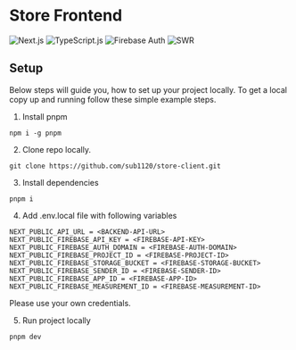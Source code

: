 # Store Frontend

![Next.js](https://img.shields.io/badge/next%20js-000000?style=for-the-badge&logo=nextdotjs&logoColor=white)
![TypeScript.js](https://img.shields.io/badge/TypeScript-007ACC?style=for-the-badge&logo=typescript&logoColor=white)
![Firebase Auth](https://img.shields.io/badge/firebase-ffca28?style=for-the-badge&logo=firebase&logoColor=black)
![SWR](https://img.shields.io/badge/swr-000000?style=for-the-badge&logo=swr&logoColor=white)

## Setup

Below steps will guide you, how to set up your project locally. To get a local copy up and running follow these simple example steps.

1. Install pnpm

```
npm i -g pnpm
```

2. Clone repo locally.

```
git clone https://github.com/sub1120/store-client.git
```

3. Install dependencies

```
pnpm i
```

4. Add .env.local file with following variables

```
NEXT_PUBLIC_API_URL = <BACKEND-API-URL>
NEXT_PUBLIC_FIREBASE_API_KEY = <FIREBASE-API-KEY>
NEXT_PUBLIC_FIREBASE_AUTH_DOMAIN = <FIREBASE-AUTH-DOMAIN>
NEXT_PUBLIC_FIREBASE_PROJECT_ID = <FIREBASE-PROJECT-ID>
NEXT_PUBLIC_FIREBASE_STORAGE_BUCKET = <FIREBASE-STORAGE-BUCKET>
NEXT_PUBLIC_FIREBASE_SENDER_ID = <FIREBASE-SENDER-ID>
NEXT_PUBLIC_FIREBASE_APP_ID = <FIREBASE-APP-ID>
NEXT_PUBLIC_FIREBASE_MEASUREMENT_ID = <FIREBASE-MEASUREMENT-ID>
```

Please use your own credentials.

5. Run project locally

```
pnpm dev
```
